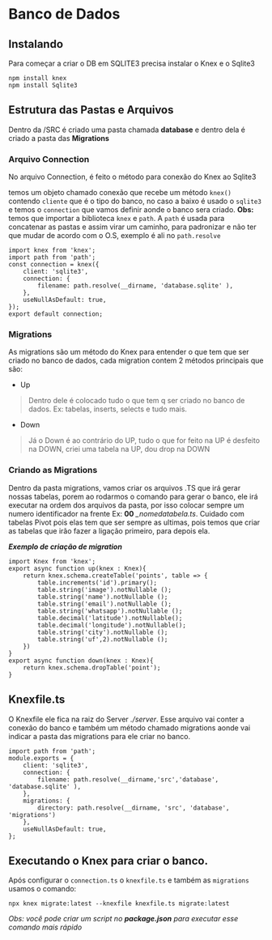 # Banco de Dados

## Instalando
Para começar a criar o DB em SQLITE3 precisa instalar o Knex e o Sqlite3

    npm install knex
    npm install Sqlite3

## Estrutura das Pastas e Arquivos

Dentro da /SRC é criado uma pasta chamada **database** e dentro dela é criado a pasta das **Migrations**

### Arquivo Connection
No arquivo Connection, é feito o método para conexão do Knex ao Sqlite3

temos um objeto chamado conexão que recebe um método `knex()` contendo `cliente` que é o tipo do banco, no caso a baixo é usado o `sqlite3` e temos o `connection` que vamos definir aonde o banco sera criado.
**Obs:** temos que importar a biblioteca `knex` e `path`. A `path` é usada para concatenar as pastas e assim virar um caminho, para padronizar e não ter que mudar de acordo com o O.S, exemplo é ali no `path.resolve`

    import knex from 'knex';
    import path from 'path';
    const connection = knex({
        client: 'sqlite3',
        connection: {
            filename: path.resolve(__dirname, 'database.sqlite' ),
        },
        useNullAsDefault: true,
    });
    export default connection;

### Migrations
As migrations são um método do Knex para entender o que tem que ser criado no banco de dados, cada migration contem 2 métodos principais que são:
- Up
> Dentro dele é colocado tudo o que tem q ser criado no banco de dados.
> Ex: tabelas, inserts, selects e tudo mais.

- Down
> Já o Down é ao contrário do UP, tudo o que for feito na UP é desfeito na DOWN, criei uma tabela na UP, dou drop na DOWN

### Criando as Migrations
Dentro da pasta migrations, vamos criar os arquivos .TS que irá gerar nossas tabelas, porem ao rodarmos o comando para gerar o banco, ele irá executar na ordem dos arquivos da pasta, por isso colocar sempre um numero identificador na frente Ex: **00** *_nomedatabela.ts*. Cuidado com tabelas Pivot pois elas tem que ser sempre as ultimas, pois temos que criar as tabelas que irão fazer a ligação primeiro, para depois ela.

***Exemplo de criação de migration***

    import Knex from 'knex';
    export async function up(knex : Knex){
        return knex.schema.createTable('points', table => {
            table.increments('id').primary();
            table.string('image').notNullable ();
            table.string('name').notNullable ();
            table.string('email').notNullable ();
            table.string('whatsapp').notNullable ();
            table.decimal('latitude').notNullable();
            table.decimal('longitude').notNullable();
            table.string('city').notNullable ();
            table.string('uf',2).notNullable ();
        })
    }
    export async function down(knex : Knex){
        return knex.schema.dropTable('point');   
    }


## Knexfile.ts

O Knexfile ele fica na raiz do Server *./server*. Esse arquivo vai conter a conexão do banco e também um método chamado migrations aonde vai indicar a pasta das migrations para ele criar no banco.

    import path from 'path';
    module.exports = {
        client: 'sqlite3',
        connection: {
            filename: path.resolve(__dirname,'src','database', 'database.sqlite' ),
        },
        migrations: {
            directory: path.resolve(__dirname, 'src', 'database', 'migrations')
        },
        useNullAsDefault: true,
    };

## Executando o Knex para criar o banco.

Após configurar o `connection.ts` o `knexfile.ts` e também as `migrations`
usamos o comando:

    npx knex migrate:latest --knexfile knexfile.ts migrate:latest
   *Obs: você pode criar um script no ***package.json*** para executar esse comando mais rápido*
